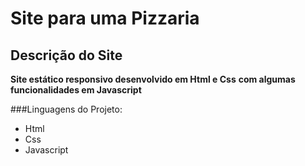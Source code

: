 # Site para uma Pizzaria
## Descrição do Site
**Site estático responsivo desenvolvido em Html e Css**
**com algumas funcionalidades em Javascript**

###Linguagens do Projeto:
* Html
* Css
* Javascript
